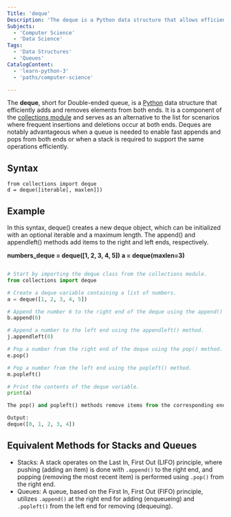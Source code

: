 ```yaml
---
Title: 'deque'
Description: 'The deque is a Python data structure that allows efficient oppend and pop operations from both ends.'
Subjects:
  - 'Computer Science'
  - 'Data Science'
Tags:
  - 'Data Structures'
  - 'Queues'
CatalogContent:
  - 'learn-python-3'
  - 'paths/computer-science'

---
```


The **deque**, short for Double-ended queue, is a [Python](https://www.codecademy.com/resources/docs/python) data structure that efficiently adds and removes elements from both ends. It is a component of the [collections module](https://www.codecademy.com/resources/docs/python/collections-module) and serves as an alternative to the list for scenarios where frequent insertions and deletions occur at both ends. Deques are notably advantageous when a queue is needed to enable fast appends and pops from both ends or when a stack is required to support the same operations efficiently.

## Syntax

```pseudo
from collections import deque
d = deque([iterable[, maxlen]])
```

## Example

In this syntax, deque() creates a new deque object, which can be initialized with an optional iterable and a maximum length. The append() and appendleft() methods add items to the right and left ends, respectively.

**numbers_deque = deque([1, 2, 3, 4, 5])**
**a = deque(maxlen=3)**

```py

# Start by importing the deque class from the collections module.
from collections import deque

# Create a deque variable containing a list of numbers.
a = deque([1, 2, 3, 4, 5])

# Append the number 6 to the right end of the deque using the append() method.
b.append(6)

# Append a number to the left end using the appendleft() method.
j.appendleft(0)

# Pop a number from the right end of the deque using the pop() method.
e.pop()

# Pop a number from the left end using the popleft() method.
m.popleft()

# Print the contents of the deque variable.
print(a)

The pop() and popleft() methods remove items from the corresponding ends. The rotate() method moves elements from one end to the other, effectively rotating the deque.

Output:
deque([0, 1, 2, 3, 4])

```

## Equivalent Methods for Stacks and Queues

- Stacks: A stack operates on the Last In, First Out (LIFO) principle, where pushing (adding an item) is done with `.append()` to the right end, and popping (removing the most recent item) is performed using `.pop()` from the right end.
- Queues: A queue, based on the First In, First Out (FIFO) principle, utilizes `.append()` at the right end for adding (enqueueing) and `.popleft()` from the left end for removing (dequeuing).
